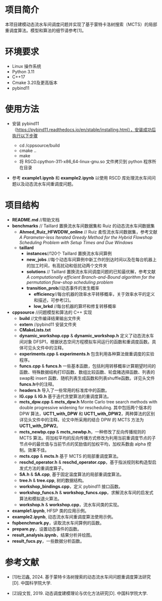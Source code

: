 # 项目简介
本项目建模动态流水车间调度问题并实现了基于蒙特卡洛树搜索（MCTS）的局部重调度算法。模型和算法的细节请参考[1]。

# 环境要求
* Linux 操作系统
* Python 3.11
* C++17
* Cmake 3.20及更高版本
* pybind11

# 使用方法
* 安装 pybind11 （https://pybind11.readthedocs.io/en/stable/installing.html），安装成功后执行以下步骤
    * cd /cppsource/build
    * cmake ..
    * make
    * 将 RSCD.cpython-311-x86_64-linux-gnu.so 文件拷贝到 python 程序所在目录

* 参考 **example1.ipynb** 和 **example2.ipynb** 以使用 RSCD 库处理流水车间问题以及动态流水车间重调度问题。


# 项目结构
* **README.md** //帮助文档
* **benchmarks**    // Taillard 置换流水车间数据集和 Ruiz 的动态流水车间数据集
    * **Ahmed_Ruiz_HFWDDW_online** // Ruiz 柔性流水车间数据集，参考文献 _A Parameter-less Iterated Greedy Method for the Hybrid Flowshop Scheduling Problem with Setup Times
and Due Windows_
    * **taillard**
        * **instances**//120个 Taillard 置换流水车间算例
        * **new_jobs**  //每个动态车间算例中新工作的到达时间以及在每台机器上的加工时间，有高扰动和低扰动两个文件夹
        * **solutions** // Taillard 置换流水车间调度问题的已知最优解，参考文献 _A computationally efficient Branch-and-Bound algorithm for the permutation flow-shop scheduling problem_
        * **transition_prob**//动态事件的发生概率
            * **efficiency**//每台机器的效率水平转移概率，关于效率水平的定义和描述，可参考[2]。
            * **low_brkd**  //每台机器的算坏和修复转移概率
* **cppsource** //问题模型和算法的 C++ 实现
    * **build** //文件编译结果输出文件夹
    * **extern** //pybind11 安装文件夹
    * **CMakeLists.txt**
    * **dynamic_workshop.cpp** & **dynamic_workshop.h** 定义了动态流水车间对象 DFSP1，根据状态空间方程模拟车间运行的函数和重调度函数。具体可见头文件中的注释。
    * **experiments.cpp** & **experiments.h** 包含利用各种算法做重调度的实验程序。
    * **funcs.cpp** & **funcs.h**  一些基本函数，包括利用转移概率计算期望时间的函数、特殊数据结构打印函数、数组比较函数、轮盘赌选择函数、列表的swap和 insert 函数、随机列表生成函数和列表shuffle函数。详见头文件 **funcs.h**中的注释。
    * **headers.h** 导入了一些常用的标准库中的函数。
    * **IG.cpp** & **IG.h** 基于迭代贪婪算法的重调度算法。
    * **mcts_dpw.cpp** & **mcts_dpw.h** Monte Carlo tree search methods with double progressive widening for rescheduling. 其中包括两个版本的 DPW 算法，**UCT1_with_DPW** 和 **UCT1_with_DPW2**，两种算法的区别详见头文件中的注释。论文中所采用的结合 DPW 的 MCTS 方法为 **UCT1_with_DPW2**。
    * **mcts_newbp.cpp** & **mcts_newbp.h**，一种修改了反向传播规则的 MCTS 算法。将加权平均的反向传播方式修改为利用当前重调度节点的子节点中的最优值与当前节点的奖励值的加权平均，加权系数由 alpha 控制。效果不佳。
    * **mcts.cpp** & **mcts.h** 基于 MCTS 的局部重调度算法。
    * **reschd_operator.h** & **reschd_operator.cpp**，基于指派规则和构造型启发式方法的重调度算子。
    * **SA.h** & **SA.cpp**, 基于固定温度算法的局部重调度算法。
    * **tree.h** & **tree.cpp**, 树的数据结构。
    * **workshop_bindings.cpp**，定义 pybind11 接口函数。
    * **workshop_funcs.h** & **workshop_funcs.cpp**，求解流水车间的启发式算法和模拟退火算法。
    * **workshop.h** & **workshop.cpp**，流水车间类的实现。
* **example1.ipynb**, HFSP 类的应用示例。
* **example2.ipynb**, 动态流水车间重调度算法使用示例。
* **fspbenchmark.py**，读取流水车间算例的函数。
* **prepare.py**，设置动态事件的函数。
* **result_analysis.ipynb**，结果分析并绘图。
* **result_fucs.py**，一些数据分析函数。

# 参考文献
* [1]杜汩鑫, 2024. 基于蒙特卡洛树搜索的动态流水车间问题重调度算法研究[D]. 中国科学院大学.

* [2]段文哲, 2019. 动态调度建模理论与优化方法研究[D]. 中国科学院大学.